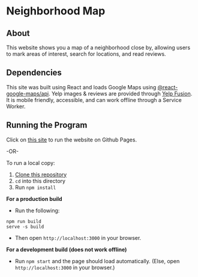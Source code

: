 # Neighborhood Map

## About

This website shows you a map of a neighborhood close by, allowing users to mark areas of interest, search for locations, and read reviews.

## Dependencies

This site was built using React and loads Google Maps using [@react-google-maps/api](https://www.npmjs.com/package/@react-google-maps/api). Yelp images & reviews are provided through [Yelp Fusion](https://www.yelp.com/fusion). It is mobile friendly, accessible, and can work offline through a Service Worker.

## Running the Program

Click on [this site](https://abhiek187.github.io/Neighborhood-Map) to run the website on Github Pages.

-OR-

To run a local copy:

1. [Clone this repository](https://github.com/Abhiek187/Neighborhood-Map.git)
2. `cd` into this directory
3. Run `npm install`

**For a production build**

- Run the following:

```
npm run build
serve -s build
```

- Then open `http://localhost:3000` in your browser.

**For a development build (does not work offline)**

- Run `npm start` and the page should load automatically. (Else, open `http://localhost:3000` in your browser.)
